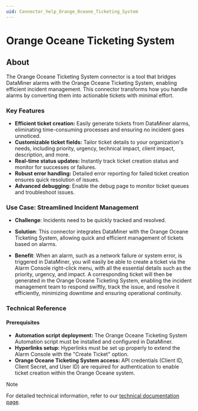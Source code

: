 ```yaml
---
uid: Connector_help_Orange_Oceane_Ticketing_System
---
```


# Orange Oceane Ticketing System

## About

The Orange Oceane Ticketing System connector is a tool that bridges DataMiner alarms with the Orange Oceane Ticketing System, enabling efficient incident management. This connector transforms how you handle alarms by converting them into actionable tickets with minimal effort.

### Key Features

- **Efficient ticket creation:** Easily generate tickets from DataMiner alarms, eliminating time-consuming processes and ensuring no incident goes unnoticed.
- **Customizable ticket fields:** Tailor ticket details to your organization's needs, including priority, urgency, technical impact, client impact, description, and more.
- **Real-time status updates:** Instantly track ticket creation status and monitor for successes or failures.
- **Robust error handling:** Detailed error reporting for failed ticket creation ensures quick resolution of issues.
- **Advanced debugging:** Enable the debug page to monitor ticket queues and troubleshoot issues.

### Use Case: Streamlined Incident Management

- **Challenge**: Incidents need to be quickly tracked and resolved.

- **Solution**: This connector integrates DataMiner with the Orange Oceane Ticketing System, allowing quick and efficient management of tickets based on alarms.

- **Benefit**: When an alarm, such as a network failure or system error, is triggered in DataMiner, you will easily be able to create a ticket via the Alarm Console right-click menu, with all the essential details such as the priority, urgency, and impact. A corresponding ticket will then be generated in the Orange Oceane Ticketing System, enabling the incident management team to respond swiftly, track the issue, and resolve it efficiently, minimizing downtime and ensuring operational continuity.

### Technical Reference

#### Prerequisites

- **Automation script deployment:** The Orange Oceane Ticketing System Automation script must be installed and configured in DataMiner.
- **Hyperlinks setup:** Hyperlinks must be set up properly to extend the Alarm Console with the "Create Ticket" option.
- **Orange Oceane Ticketing System access:** API credentials (Client ID, Client Secret, and User ID) are required for authentication to enable ticket creation within the Orange Oceane system.

> [!NOTE]
> For detailed technical information, refer to our [technical documentation page](xref:Connector_help_Orange_Oceane_Ticketing_System_Technical).
